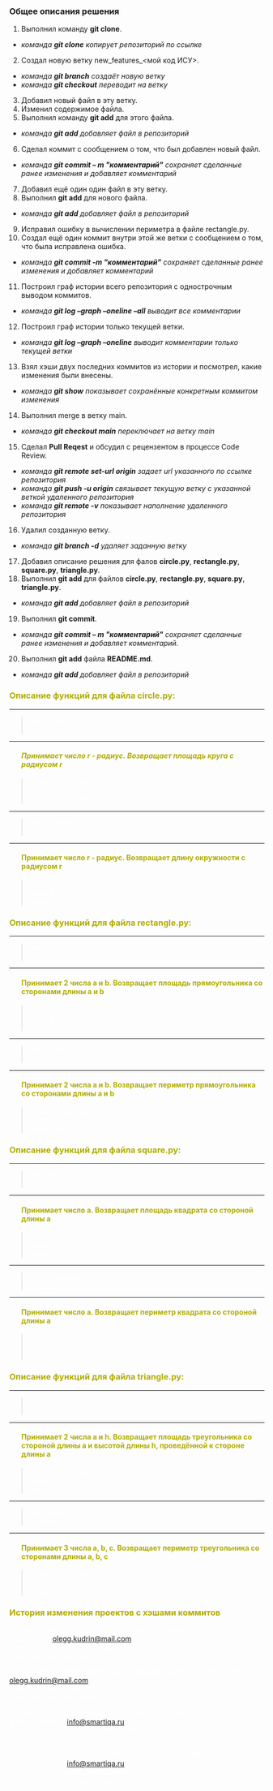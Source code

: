 ### Общее описания решения
1. Выполнил команду **git clone**.
- *команда **git clone** копирует репозиторий по ссылке*
2. Создал новую ветку new_features_<мой код ИСУ>.
- *команда **git branch** создаёт новую ветку*
- *команда **git checkout** переводит на ветку*
3. Добавил новый файл в эту ветку.
4. Изменил содержимое файла.
5. Выполнил команду **git add** для этого файла.
- *команда **git add** добавляет файл в репозиторий*
6. Сделал коммит с сообщением о том, что был добавлен новый файл.
- *команда **git commit – m "комментарий"** сохраняет сделанные ранее изменения и добавляет комментарий*
7. Добавил ещё один один файл в эту ветку.
8. Выполнил **git add** для нового файла.
- *команда **git add** добавляет файл в репозиторий*
9. Исправил ошибку в вычислении периметра в файле rectangle.py.
10. Создал ещё один коммит внутри этой же ветки с сообщением о том, что была исправлена ошибка.
- *команда **git commit -m "комментарий"** сохраняет сделанные ранее изменения и добавляет комментарий*
11. Построил граф истории всего репозитория с однострочным выводом коммитов.
- *команда **git log –graph –oneline –all** выводит все комментарии*
12. Построил граф истории только текущей ветки.
- *команда **git log –graph –oneline** выводит комментарии только текущей ветки*
13. Взял хэши двух последних коммитов из истории и посмотрел, какие изменения были внесены.
- *команда **git show** показывает сохранённые конкретным коммитом изменения*
14. Выполнил merge в ветку main.
- *команда **git checkout main** переключает на ветку main*
15. Сделал **Pull Reqest** и обсудил с рецензентом в процессе Code Review.
- *команда **git remote set-url origin** задает url указанного по ссылке репозитория*
- *команда **git push -u origin** связывает текущую ветку с указанной веткой удаленного
репозитория*
- *команда **git remote -v** показывает наполнение удаленного репозитория*

16. Удалил созданную ветку.
- *команда **git branch -d** удаляет заданную ветку*
17. Добавил описание решения для фалов **circle.py**, **rectangle.py**, **square.py**, **triangle.py**.
18. Выполнил **git add** для файлов **circle.py**, **rectangle.py**, **square.py**, **triangle.py**.
- *команда **git add** добавляет файл в репозиторий*
19. Выполнил **git commit**.
- *команда **git commit – m "комментарий"** сохраняет сделанные ранее изменения и добавляет комментарий.*
20. Выполнил **git add** файла **README.md**.
- *команда **git add** добавляет файл в репозиторий*

### <font color="Blac"> Описание функций для файла circle.py:
***
><font color="white">def area(r):  
&nbsp;&nbsp;&nbsp;&nbsp;return math.pi * r * r
***
- #### *<font color="blac">Принимает число r - радиус.* *Возвращает площадь круга с радиусом r* 

>  <font color="white">*Примеры вызова:*  
  input: 10  
  output: ~157,07964
***
><font color="white">def perimeter(r):  
&nbsp;&nbsp;&nbsp;&nbsp;return 2 * math.pi * r
***
- #### <font color="blac">Принимает число r - радиус. Возвращает длину окружности с радиусом r  
><font color="white">*Примеры вызова:*  
  input: 6  
  output: ~37,69912

### <font color="blac"> Описание функций для файла rectangle.py:
***
><font color="white">def area(a, b):  
&nbsp;&nbsp;&nbsp;&nbsp;return a * b
***
- #### <font color="blac">Принимает 2 числа a и b. Возвращает площадь прямоугольника со сторонами длины a и b   
><font color="white">*Примеры вызова:*  
  input: 8 3  
  output: 24

***
><font color="white">def perimeter(a, b):  
&nbsp;&nbsp;&nbsp;&nbsp;return 2 * a + 2 * b
***
- #### <font color="blac">Принимает 2 числа a и b. Возвращает периметр прямоугольника со сторонами длины a и b  
><font color="white">*Примеры вызова:*  
  input: 8 16  
  output: 48

### <font color="blac"> Описание функций для файла square.py:
***
><font color="white">def area(a):  
&nbsp;&nbsp;&nbsp;&nbsp;return a * a
***
- #### <font color="blac">Принимает число a. Возвращает площадь квадрата со стороной длины a   
><font color="white">*Примеры вызова:*  
  input: 10  
  output: 100
***
><font color="white">def perimeter(a, b):  
&nbsp;&nbsp;&nbsp;&nbsp;return 4 * a
***
- #### <font color="blac">Принимает число a. Возвращает периметр квадрата со стороной длины a  
><font color="white">*Примеры вызова:*  
  input: 4  
  output: 16

### <font color="blac"> Описание функций для файла triangle.py:
***
><font color="white">def area(a, h):  
&nbsp;&nbsp;&nbsp;&nbsp;return a * h / 2
***
- #### <font color="blac">Принимает 2 числа a и h. Возвращает площадь треугольника со стороной длины a и высотой длины h, проведённой к стороне длины a   
><font color="white">*Примеры вызова:*  
  input: 5 8  
  output: 20
***
><font color="white">def perimeter(a, b, c):  
&nbsp;&nbsp;&nbsp;&nbsp;return a + b + c
***
- #### <font color="blac">Принимает 3 числа a, b, c. Возвращает периметр треугольника со сторонами длины a, b, c  
><font color="white">*Примеры вызова:*  
  input: 5 3 4  
  output: 12

### <font color="blac"> История изменения проектов с хэшами коммитов
<font color="white">commit 943d99522e2cd361b2a1262ba4295bb3424073b5     
Author: dulfi <olegg.kudrin@mail.com>   
Date:   Mon Sep 25 15:25:12 2023 +0300  
*'''rectangle.py was fixed'''*


<font color="white">commit 938dec91dd1c7f7cd0a3bf4aceb58a61ca3b4ba8
Author: dulfi <olegg.kudrin@mail.com>   
Date:   Mon Sep 25 15:23:48 2023 +0300      
*'''rectangle.py was added'''*

<font color="white">commit d078c8d9ee6155f3cb0e577d28d337b791de28e2  
Author: smartiqa <info@smartiqa.ru>  
Date:   Thu Mar 4 14:55:29 2021 +0300  
*'''L-03: Docs added'''*

<font color="white">commit 8ba9aeb3cea847b63a91ac378a2a6db758682460  
Author: smartiqa <info@smartiqa.ru>  
Date:   Thu Mar 4 14:54:08 2021 +0300  
*'''L-03: Circle and square added'''*